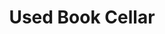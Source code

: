 ---
title: Used Book Cellar
page_heading: Used Book Cellar
featured_image_path: '/uploads/photo-vintage-books.jpg'
featured_image_position: 50
fancy_font:
---